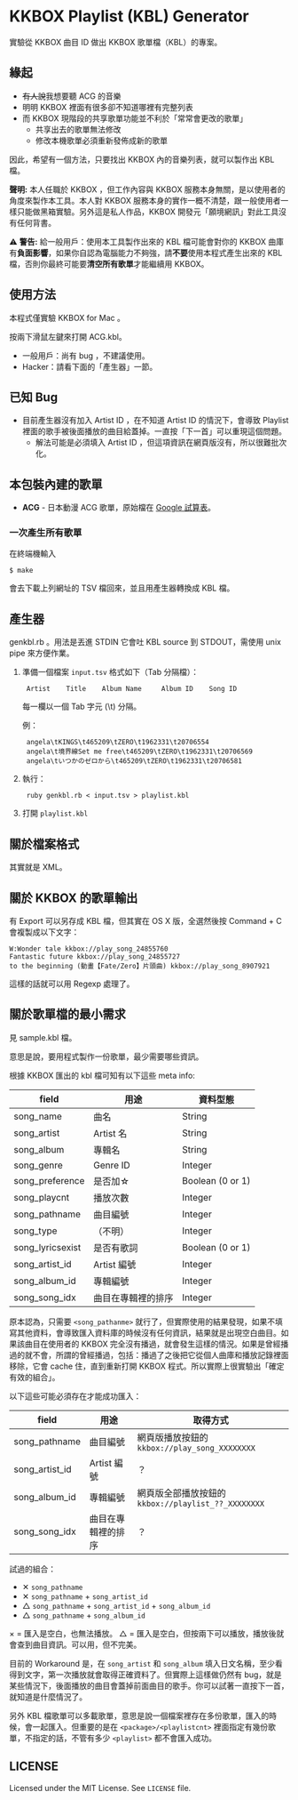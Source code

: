 # KKBOX Playlist (KBL) Generator

實驗從 KKBOX 曲目 ID 做出 KKBOX 歌單檔（KBL）的專案。

## 緣起

* <del>有人說</del>我想要聽 ACG 的音樂
* 明明 KKBOX 裡面有很多卻不知道哪裡有完整列表
* 而 KKBOX 現階段的共享歌單功能並不利於「常常會更改的歌單」
  * 共享出去的歌單無法修改
  * 修改本機歌單必須重新發佈成新的歌單

因此，希望有一個方法，只要找出 KKBOX 內的音樂列表，就可以製作出 KBL 檔。

**聲明:** 本人任職於 KKBOX ，但工作內容與 KKBOX 服務本身無關，是以使用者的角度來製作本工具。本人對 KKBOX 服務本身的實作一概不清楚，跟一般使用者一樣只能做黑箱實驗。另外這是私人作品，KKBOX 開發元「願境網訊」對此工具沒有任何背書。

:warning: **警告:** 給一般用戶：使用本工具製作出來的 KBL 檔可能會對你的 KKBOX 曲庫有**負面影響**，如果你自認為電腦能力不夠強，請**不要**使用本程式產生出來的 KBL 檔，否則你最終可能要**清空所有歌單**才能繼續用 KKBOX。

## 使用方法

本程式僅實驗 KKBOX for Mac 。

按兩下滑鼠左鍵來打開 ACG.kbl。

* 一般用戶：尚有 bug ，不建議使用。
* Hacker：請看下面的「產生器」一節。

## 已知 Bug

* 目前產生器沒有加入 Artist ID ，在不知道 Artist ID 的情況下，會導致 Playlist 裡面的歌手被後面播放的曲目給蓋掉。一直按「下一首」可以重現這個問題。
  * 解法可能是必須填入 Artist ID ，但這項資訊在網頁版沒有，所以很難批次化。

## 本包裝內建的歌單

* **ACG** - 日本動漫 ACG 歌單，原始檔在 [Google 試算表](https://docs.google.com/spreadsheets/d/1h_x3L9_LTKC2GCYo_nkjZvLlzpsWwMSzKjZqzCRsHWs)。

### 一次產生所有歌單

在終端機輸入

    $ make

會去下載上列網址的 TSV 檔回來，並且用產生器轉換成 KBL 檔。

## 產生器

genkbl.rb 。用法是丟進 STDIN 它會吐 KBL source 到 STDOUT，需使用 unix pipe 來方便作業。

1. 準備一個檔案 `input.tsv` 格式如下（Tab 分隔檔）：

        Artist    Title    Album Name     Album ID    Song ID

    每一欄以一個 Tab 字元 (\t) 分隔。

    例：

        angela\tKINGS\t465209\tZERO\t1962331\t20706554
        angela\t境界線Set me free\t465209\tZERO\t1962331\t20706569
        angela\tいつかのゼロから\t465209\tZERO\t1962331\t20706581

2. 執行：

        ruby genkbl.rb < input.tsv > playlist.kbl

3. 打開 `playlist.kbl`

## 關於檔案格式

其實就是 XML。

## 關於 KKBOX 的歌單輸出

有 Export 可以另存成 KBL 檔，但其實在 OS X 版，全選然後按 Command + C 會複製成以下文字：

    W:Wonder tale kkbox://play_song_24855760
    Fantastic future kkbox://play_song_24855727
    to the beginning (動畫【Fate/Zero】片頭曲) kkbox://play_song_8907921

這樣的話就可以用 Regexp 處理了。

## 關於歌單檔的最小需求

見 sample.kbl 檔。

意思是說，要用程式製作一份歌單，最少需要哪些資訊。

根據 KKBOX 匯出的 kbl 檔可知有以下這些 meta info:

| field | 用途 | 資料型態 |
|-------|-----|---------|
| song_name | 曲名 | String |
| song_artist | Artist 名 | String |
| song_album | 專輯名 | String |
| song_genre | Genre ID | Integer |
| song_preference | 是否加☆ | Boolean (0 or 1) |
| song_playcnt | 播放次數 | Integer |
| song_pathname | 曲目編號 | Integer |
| song_type | （不明） | Integer |
| song_lyricsexist | 是否有歌詞 | Boolean (0 or 1) |
| song_artist_id | Artist 編號 | Integer |
| song_album_id | 專輯編號 | Integer |
| song_song_idx | 曲目在專輯裡的排序 | Integer |

原本認為，只需要 `<song_pathanme>` 就行了，但實際使用的結果發現，如果不填寫其他資料，會導致匯入資料庫的時候沒有任何資訊，結果就是出現空白曲目。如果該曲目在使用者的 KKBOX 完全沒有播過，就會發生這樣的情況。如果是曾經播過的就不會，所謂的曾經播過，包括：播過了之後把它從個人曲庫和播放記錄裡面移除，它會 cache 住，直到重新打開 KKBOX 程式。所以實際上很實驗出「確定有效的組合」。

以下這些可能必須存在才能成功匯入：

| field | 用途 | 取得方式 |
|-------|-----|---------|
| song_pathname | 曲目編號 | 網頁版播放按鈕的 `kkbox://play_song_XXXXXXXX` |
| song_artist_id | Artist 編號 | ？ |
| song_album_id | 專輯編號 | 網頁版全部播放按鈕的 `kkbox://playlist_??_XXXXXXXX`  |
| song_song_idx | 曲目在專輯裡的排序 | ？ |

試過的組合：

* ✕ `song_pathname`
* ✕ `song_pathname` + `song_artist_id`
* △ `song_pathname` + `song_artist_id` + `song_album_id`
* △ `song_pathname` + `song_album_id`

× = 匯入是空白，也無法播放。
△ = 匯入是空白，但按兩下可以播放，播放後就會查到曲目資訊。可以用，但不完美。

目前的 Workaround 是，在 `song_artist` 和 `song_album` 填入日文名稱，至少看得到文字，第一次播放就會取得正確資料了。但實際上這樣做仍然有 bug，就是某些情況下，後面播放的曲目會蓋掉前面曲目的歌手。你可以試著一直按下一首，就知道是什麼情況了。

另外 KBL 檔歌單可以多載歌單，意思是說一個檔案裡存在多份歌單，匯入的時候，會一起匯入。但重要的是在 `<package>/<playlistcnt>` 裡面指定有幾份歌單，不指定的話，不管有多少 `<playlist>` 都不會匯入成功。

## LICENSE

Licensed under the MIT License. See `LICENSE` file.
